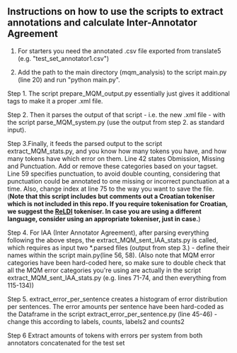 **Instructions on how to use the scripts to extract annotations and calculate Inter-Annotator Agreement**
-----

1. For starters you need the annotated .csv file exported from translate5 (e.g. "test_set_annotator1.csv")  

2. Add the path to the main directory (mqm_analysis) to the script main.py (line 20) and run "python main.py".

Step 1. The script prepare_MQM_output.py essentially just gives it additional tags to make it a proper .xml file.

Step 2. Then it parses the output of that script - i.e. the new .xml file - with the script parse_MQM_system.py (use the output from step 2. as standard input).

Step 3.Finally, it feeds the parsed output to the script extract_MQM_stats.py, and you know how many tokens you have, and how many tokens have which error on them. Line 42 states Obmission, Missing and Punctuation. Add or remove these categories based on your tagset. Line 59 specifies punctuation, to avoid double counting, considering that punctuation could be annotated to one missing or incorrect punctuation at a time. Also, change index at line 75 to the way you want to save the file.
(**Note that this script  includes but comments out a Croatian tokeniser which is not included in this repo. If you require tokenisation for Croatian, we suggest the [ReLDI](https://github.com/clarinsi/reldi-tokeniser) tokeniser. In case you are using a different language, consider using an appropriate tokeniser, just in case.**) 

Step 4. For IAA (Inter Annotator Agreement), after parsing everything following the above steps, the extract_MQM_sent_IAA_stats.py is called, which requires as input two *.parsed files (output from step 3.) - define their names within the script main.py(line 56, 58). (Also note that MQM error categories have been hard-coded here, so make sure to double check that all the MQM error categories you're using are actually in the script extract_MQM_sent_IAA_stats.py (e.g. lines 71-74, and then everything from 115-134))

Step 5. extract_error_per_sentence creates a histogram of error distribution per sentences. The error amounts per sentence have been hard-coded  as the Dataframe in the script extract_error_per_sentence.py (line 45-46) - change this according to labels, counts, labels2 and counts2

Step 6 Extract amounts of tokens with errors per system from both annotators concatenated for the test set 